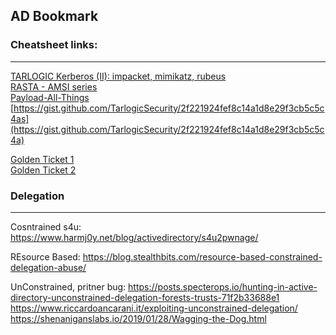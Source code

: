## AD Bookmark

### Cheatsheet links:
------
[TARLOGIC Kerberos (II): impacket, mimikatz, rubeus](https://www.tarlogic.com/en/blog/how-to-attack-kerberos/)</br>
[RASTA - AMSI series](https://rastamouse.me/tags/amsi/)</br>
[Payload-All-Things](https://github.com/swisskyrepo/PayloadsAllTheThings/blob/master/Methodology%20and%20Resources/Active%20Directory%20Attack.md) </br>
[https://gist.github.com/TarlogicSecurity/2f221924fef8c14a1d8e29f3cb5c5c4as](https://gist.github.com/TarlogicSecurity/2f221924fef8c14a1d8e29f3cb5c5c4a) </br>

[Golden Ticket 1](https://artkond.com/2016/12/18/pivoting-kerberos/) </br>
[Golden Ticket 2](https://yojimbosecurity.ninja/golden-ticket-with-impacket/)

### Delegation
--------
Cosntrained s4u:
https://www.harmj0y.net/blog/activedirectory/s4u2pwnage/

REsource Based:
https://blog.stealthbits.com/resource-based-constrained-delegation-abuse/

UnConstrained, pritner bug:
https://posts.specterops.io/hunting-in-active-directory-unconstrained-delegation-forests-trusts-71f2b33688e1
https://www.riccardoancarani.it/exploiting-unconstrained-delegation/
https://shenaniganslabs.io/2019/01/28/Wagging-the-Dog.html